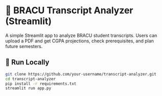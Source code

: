 # 📄 BRACU Transcript Analyzer (Streamlit)

A simple Streamlit app to analyze BRACU student transcripts. Users can upload a PDF and get CGPA projections, check prerequisites, and plan future semesters.

## 🚀 Run Locally

```bash
git clone https://github.com/your-username/transcript-analyzer.git
cd transcript-analyzer
pip install -r requirements.txt
streamlit run app.py

